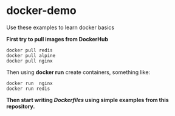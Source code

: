 # docker-demo
Use these examples to learn docker basics 

 **First try to pull images from DockerHub** 

```
docker pull redis     
docker pull alpine    
docker pull nginx    
```
Then using  **docker run**  create containers, something like:

```    
docker run  nginx 
docker run redis
```

**Then start writing _Dockerfiles_ using simple examples from this repository.**

